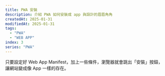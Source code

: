 ```yaml
---
title: PWA 安裝
description: 介紹 PWA 如何安裝成 app 與設計的眉眉角角
createdAt: 2025-01-31
modifiedAt: 2025-01-31
tags:
  - "PWA"
  - "WEB APP"
index: 3
series: "PWA"
---
```


只要設定好 Web App Manifest，加上一些條件，瀏覽器就會跳出「安裝」按鈕，讓網站變成像 App 一樣的存在。
